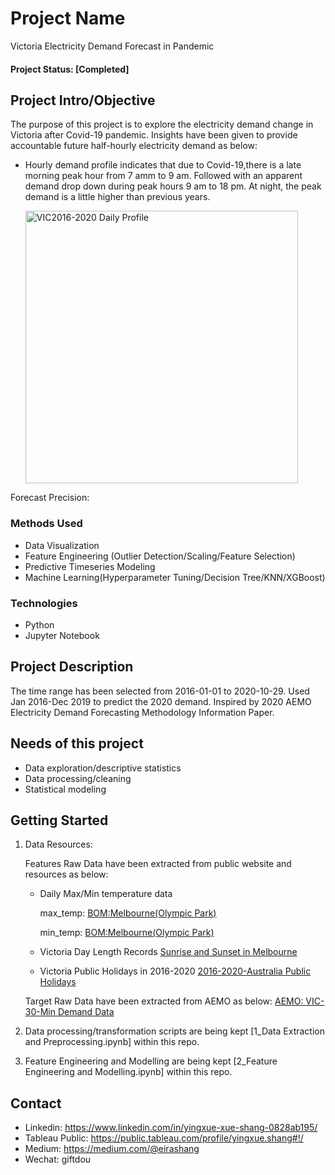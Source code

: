 # Project Name
Victoria Electricity Demand Forecast in Pandemic

####  Project Status: [Completed]

## Project Intro/Objective
The purpose of this project is to explore the electricity demand change in Victoria after Covid-19 pandemic. Insights have been given to provide accountable future half-hourly electricity demand as below:


* Hourly demand profile indicates that due to Covid-19,there is a late morning peak hour from 7 amm to 9 am. 
  Followed with an apparent demand drop down during peak hours 9 am to 18 pm. 
  At night, the peak demand is a little higher than previous years.
  
  <img width="436" alt="VIC2016-2020 Daily Profile" src="https://user-images.githubusercontent.com/48660936/98435747-a1fcb100-2129-11eb-95e1-02743a448041.png">



Forecast Precision: 


### Methods Used
* Data Visualization
* Feature Engineering (Outlier Detection/Scaling/Feature Selection)
* Predictive Timeseries Modeling
* Machine Learning(Hyperparameter Tuning/Decision Tree/KNN/XGBoost)

### Technologies 
* Python
* Jupyter Notebook

## Project Description
The time range has been selected from 2016-01-01 to 2020-10-29. 
Used Jan 2016-Dec 2019 to predict the 2020 demand.
Inspired by 2020 AEMO Electricity Demand Forecasting Methodology Information Paper.



## Needs of this project

- Data exploration/descriptive statistics
- Data processing/cleaning
- Statistical modeling

## Getting Started

1. Data Resources:

   Features Raw Data have been extracted from public website and resources as below:
    -  Daily Max/Min temperature data
    
        max_temp: [BOM:Melbourne(Olympic Park)](http://www.bom.gov.au/jsp/ncc/cdio/weatherData/avp_nccObsCode=122&p_display_type=dailyDataFile&p_startYear=&p_c=&p_stn_num=086338)
        
        min_temp:   [BOM:Melbourne(Olympic Park)](http://www.bom.gov.au/jsp/ncc/cdio/weatherData/avp_nccObsCode=123&p_display_type=dailyDataFile&p_startYear=&p_c=&p_stn_num=086338)
        
    -  Victoria Day Length Records
       [Sunrise and Sunset in Melbourne](https://www.timeanddate.com/sun/australia/melbourne)
    -  Victoria Public Holidays in 2016-2020
       [2016-2020-Australia Public Holidays](https://data.gov.au/dataset/ds-dga-b1bc6077-dadd-4f61-9f8c-002ab2cdff10/details)
       
   Target Raw Data have been extracted from AEMO as below:
       [AEMO: VIC-30-Min Demand Data](https://aemo.com.au/energy-systems/electricity/national-electricity-market-nem/data-nem/aggregated-data)

3. Data processing/transformation scripts are being kept [1_Data Extraction and Preprocessing.ipynb] within this repo.
4. Feature Engineering and Modelling are being kept [2_Feature Engineering and Modelling.ipynb] within this repo.



## Contact
* Linkedin: https://www.linkedin.com/in/yingxue-xue-shang-0828ab195/
* Tableau Public: https://public.tableau.com/profile/yingxue.shang#!/
* Medium: https://medium.com/@eirashang
* Wechat: giftdou
